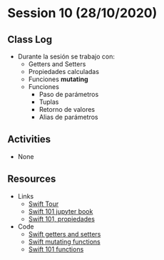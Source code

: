 # Session 10 (28/10/2020)

## Class Log
* Durante la sesión se trabajo con:
  * Getters and Setters
  * Propiedades calculadas
  * Funciones __mutating__
  * Funciones
    * Paso de parámetros
    * Tuplas
    * Retorno de valores
    * Alias de parámetros

## Activities
* None

## Resources
* Links
  * [Swift Tour](https://www.tensorflow.org/swift/tutorials/a_swift_tour)
  * [Swift 101 jupyter book](https://colab.research.google.com/github/tensorflow/swift/blob/master/docs/site/tutorials/a_swift_tour.ipynb#scrollTo=673eaebJdE12)
  * [Swift 101, propiedades](https://itnext.io/swift-101-basic-property-92f02256dc07)
* Code
  * [Swift getters and setters](../resources/Session_10/code/session-10-3.swift)
  * [Swift mutating functions](../resources/Session_10/code/session-10-2.swift)
  * [Swift 101 functions](../resources/Session_10/code/session-10-1.swift)